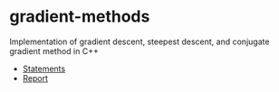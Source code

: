 # gradient-methods
Implementation of gradient descent, steepest descent, and conjugate gradient method in C++
* [Statements](statements.pdf)
* [Report](report/report.pdf)
